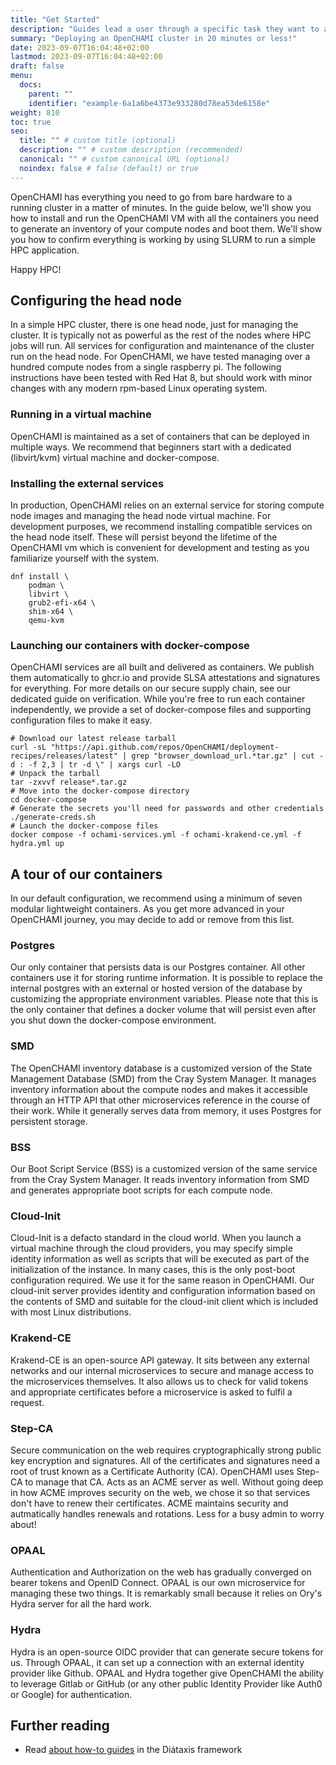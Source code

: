 ```yaml
---
title: "Get Started"
description: "Guides lead a user through a specific task they want to accomplish, often with a sequence of steps."
summary: "Deploying an OpenCHAMI cluster in 20 minutes or less!"
date: 2023-09-07T16:04:48+02:00
lastmod: 2023-09-07T16:04:48+02:00
draft: false
menu:
  docs:
    parent: ""
    identifier: "example-6a1a6be4373e933280d78ea53de6158e"
weight: 810
toc: true
seo:
  title: "" # custom title (optional)
  description: "" # custom description (recommended)
  canonical: "" # custom canonical URL (optional)
  noindex: false # false (default) or true
---
```


OpenCHAMI has everything you need to go from bare hardware to a running cluster in a matter of minutes.  In the guide below, we'll show you how to install and run the OpenCHAMI VM with all the containers you need to generate an inventory of your compute nodes and boot them.  We'll show you how to confirm everything is working by using SLURM to run a simple HPC application.

Happy HPC!

## Configuring the head node

In a simple HPC cluster, there is one head node, just for managing the cluster.  It is typically not as powerful as the rest of the nodes where HPC jobs will run.  All services for configuration and maintenance of the cluster run on the head node.  For OpenCHAMI, we have tested managing over a hundred compute nodes from a single raspberry pi.  The following instructions have been tested with Red Hat 8, but should work with minor changes with any modern rpm-based Linux operating system.  

### Running in a virtual machine

OpenCHAMI is maintained as a set of containers that can be deployed in multiple ways.  We recommend that beginners start with a dedicated (libvirt/kvm) virtual machine and docker-compose.

### Installing the external services

In production, OpenCHAMI relies on an external service for storing compute node images and managing the head node virtual machine.  For development purposes, we recommend installing compatible services on the head node itself.  These will persist beyond the lifetime of the OpenCHAMI vm which is convenient for development and testing as you familiarize yourself with the system.

```shell
dnf install \ 
    podman \
    libvirt \
    grub2-efi-x64 \
    shim-x64 \
    qemu-kvm
```

### Launching our containers with docker-compose

OpenCHAMI services are all built and delivered as containers.  We publish them automatically to ghcr.io and provide SLSA attestations and signatures for everything.  For more details on our secure supply chain, see our dedicated guide on verification.  While you're free to run each container independently, we provide a set of docker-compose files and supporting configuration files to make it easy.

```shell
# Download our latest release tarball
curl -sL "https://api.github.com/repos/OpenCHAMI/deployment-recipes/releases/latest" | grep "browser_download_url.*tar.gz" | cut -d : -f 2,3 | tr -d \" | xargs curl -LO
# Unpack the tarball
tar -zxvvf release*.tar.gz
# Move into the docker-compose directory
cd docker-compose
# Generate the secrets you'll need for passwords and other credentials
./generate-creds.sh
# Launch the docker-compose files
docker compose -f ochami-services.yml -f ochami-krakend-ce.yml -f hydra.yml up
```

## A tour of our containers

In our default configuration, we recommend using a minimum of seven modular lightweight containers.  As you get more advanced in your OpenCHAMI journey, you may decide to add or remove from this list.

### Postgres

Our only container that persists data is our Postgres container.  All other containers use it for storing runtime information.  It is possible to replace the internal postgres with an external or hosted version of the database by customizing the appropriate environment variables.  Please note that this is the only container that defines a docker volume that will persist even after you shut down the docker-compose environment.

### SMD

The OpenCHAMI inventory database is a customized version of the State Management Database (SMD) from the Cray System Manager.  It manages inventory information about the compute nodes and makes it accessible through an HTTP API that other microservices reference in the course of their work.  While it generally serves data from memory, it uses Postgres for persistent storage.

### BSS

Our Boot Script Service (BSS) is a customized version of the same service from the Cray System Manager.  It reads inventory information from SMD and generates appropriate boot scripts for each compute node.

### Cloud-Init

Cloud-Init is a defacto standard in the cloud world.  When you launch a virtual machine through the cloud providers, you may specify simple identity information as well as scripts that will be executed as part of the initialization of the instance.  In many cases, this is the only post-boot configuration required.  We use it for the same reason in OpenCHAMI.  Our cloud-init server provides identity and configuration information based on the contents of SMD and suitable for the cloud-init client which is included with most Linux distributions. 

### Krakend-CE

Krakend-CE is an open-source API gateway.  It sits between any external networks and our internal microservices to secure and manage access to the microservices themselves.  It also allows us to check for valid tokens and appropriate certificates before a microservice is asked to fulfil a request.

### Step-CA

Secure communication on the web requires cryptographically strong public key encryption and signatures.  All of the certificates and signatures need a root of trust known as a Certificate Authority (CA).  OpenCHAMI uses Step-CA to manage that CA.  Acts as an ACME server as well.  Without going deep in how ACME improves security on the web, we chose it so that services don't have to renew their certificates.  ACME maintains security and autmatically handles renewals and rotations.  Less for a busy admin to worry about! 

### OPAAL

Authentication and Authorization on the web has gradually converged on bearer tokens and OpenID Connect.  OPAAL is our own microservice for managing these two things.  It is remarkably small because it relies on Ory's Hydra server for all the hard work.

### Hydra

Hydra is an open-source OIDC provider that can generate secure tokens for us.  Through OPAAL, it can set up a connection with an external identity provider like Github.  OPAAL and Hydra together give OpenCHAMI the ability to leverage Gitlab or GitHub (or any other public Identity Provider like Auth0 or Google) for authentication.


## Further reading

- Read [about how-to guides](https://diataxis.fr/how-to-guides/) in the Diátaxis framework

